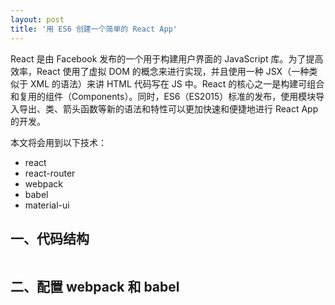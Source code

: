 ```yaml
---
layout: post
title: '用 ES6 创建一个简单的 React App'
---
```


React 是由 Facebook 发布的一个用于构建用户界面的 JavaScript 库。为了提高效率，React 使用了虚拟 DOM 的概念来进行实现，并且使用一种 JSX（一种类似于 XML 的语法）来讲 HTML 代码写在 JS 中。React 的核心之一是构建可组合和复用的组件（Components）。同时，ES6（ES2015）标准的发布，使用模块导入导出、类、箭头函数等新的语法和特性可以更加快速和便捷地进行 React App 的开发。

本文将会用到以下技术：

* react
* react-router
* webpack
* babel
* material-ui

## 一、代码结构

```
```

## 二、配置 webpack 和 babel
